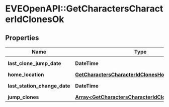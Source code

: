 # EVEOpenAPI::GetCharactersCharacterIdClonesOk

## Properties
Name | Type | Description | Notes
------------ | ------------- | ------------- | -------------
**last_clone_jump_date** | **DateTime** | last_clone_jump_date string | [optional] 
**home_location** | [**GetCharactersCharacterIdClonesHomeLocation**](GetCharactersCharacterIdClonesHomeLocation.md) |  | [optional] 
**last_station_change_date** | **DateTime** | last_station_change_date string | [optional] 
**jump_clones** | [**Array&lt;GetCharactersCharacterIdClonesJumpClone&gt;**](GetCharactersCharacterIdClonesJumpClone.md) | jump_clones array | 


